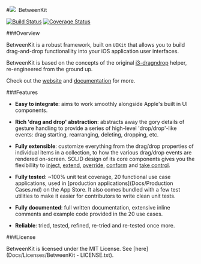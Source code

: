 #![](Docs/Images/exchange-35x35.png)&nbsp;&nbsp;BetweenKit 

[![Build Status](https://travis-ci.org/ice3-software/between-kit.svg?branch=task-28-build-2.0.0)](https://travis-ci.org/ice3-software/between-kit) [![Coverage Status](https://coveralls.io/repos/ice3-software/between-kit/badge.png?branch=task-52-static-analysis-mess-detection)](https://coveralls.io/r/ice3-software/between-kit?branch=task-52-static-analysis-mess-detection)

###Overview

BetweenKit is a robust framework, built on `UIKit` that allows you to build drag-and-drop functionallity into your iOS application user interfaces. 

BetweenKit is based on the concepts of the original [i3-dragndrop](https://github.com/ice3-software/between-kit/tree/1.1.1) helper, re-engineered from the ground up.

Check out the [website](http://ice3-software.github.io/between-kit/) and [documentation](Docs/) for more.

###Features

- __Easy to integrate__: aims to work smoothly alongside Apple's built in UI components.

- __Rich 'drag and drop' abstraction__: abstracts away the gory details of gesture handling to provide a series of high-level 'drop/drop'-like events: drag starting, rearranging, deleting, dropping, etc.

- __Fully extensible__: customize everything from the drag/drop properties of individual items in a collection, to how the various drag/drop events are rendered on-screen. SOLID design of its core components gives you the flexibillity to [inject](http://en.wikipedia.org/wiki/Dependency_inversion_principle), [extend](http://en.wikipedia.org/wiki/Open/closed_principle), [override](http://en.wikipedia.org/wiki/Liskov_substitution_principle), [conform](http://en.wikipedia.org/wiki/Interface_segregation_principle) and [take control](http://i3.ytimg.com/vi/j4cokDb68jc/hqdefault.jpg).

- __Fully tested__: ~100% unit test coverage, 20 functional use case applications, used in [production applications](Docs/Production Cases.md) on the App Store. It also comes bundled with a few test utilities to make it easier for contributors to write clean unit tests.

- __Fully documented__: full written documentation, extensive inline comments and example code provided in the 20 use cases.

- __Reliable__: tried, tested, refined, re-tried and re-tested once more.

###License 

BetweenKit is licensed under the MIT License. See [here](Docs/Licenses/BetweenKit - LICENSE.txt). 
